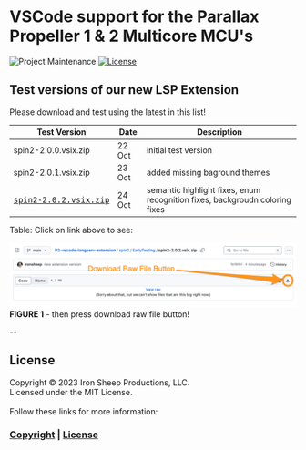 # VSCode support for the Parallax Propeller 1 & 2 Multicore MCU's

![Project Maintenance][maintenance-shield]
[![License][license-shield]](LICENSE) 

## Test versions of our new LSP Extension

Please download and test using the latest in this list!

| Test Version | Date | Description |
| --- | --- | --- |
|spin2-2.0.0.vsix.zip| 22 Oct | initial test version
|spin2-2.0.1.vsix.zip | 23 Oct | added missing baground themes
|<PRE>[spin2-2.0.2.vsix.zip](spin2-2.0.2.vsix.zip)</PRE> | 24 Oct | semantic highlight fixes, enum recognition fixes, backgroudn coloring fixes

Table: Click on link above to see:

![Download Pointer](../DOCs/images/downloadLocator.png)
**FIGURE 1** - then press download raw file button!

--

## License

Copyright © 2023 Iron Sheep Productions, LLC.<br />
Licensed under the MIT License. <br>
<br>
Follow these links for more information:

### [Copyright](copyright) | [License](LICENSE)

[maintenance-shield]: https://img.shields.io/badge/maintainer-stephen%40ironsheep%2ebiz-blue.svg?style=for-the-badge

[marketplace-version]: https://vsmarketplacebadge.apphb.com/version-short/ironsheepproductionsllc.spin2.svg

[marketplace-installs]: https://vsmarketplacebadge.apphb.com/installs-short/ironsheepproductionsllc.spin2.svg

[marketplace-rating]: https://vsmarketplacebadge.apphb.com/rating-short/ironsheepproductionsllc.spin2.svg

[license-shield]: https://camo.githubusercontent.com/bc04f96d911ea5f6e3b00e44fc0731ea74c8e1e9/68747470733a2f2f696d672e736869656c64732e696f2f6769746875622f6c6963656e73652f69616e74726963682f746578742d646976696465722d726f772e7376673f7374796c653d666f722d7468652d6261646765

[Release-shield]: https://img.shields.io/github/release/ironsheep/P2-vscode-extensions/all.svg

[Issues-shield]: https://img.shields.io/github/issues/ironsheep/P2-vscode-extensions.svg
